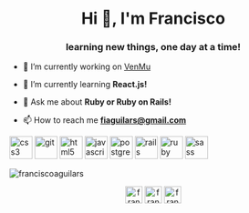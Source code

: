 <h1 align="center">Hi 👋, I'm Francisco</h1>
<h3 align="center">learning new things, one day at a time!</h3>

- 🔭 I’m currently working on [VenMu](https://github.com/JairHdezg/VenMu)

- 🌱 I’m currently learning **React.js!**

- 💬 Ask me about **Ruby or Ruby on Rails!**

- 📫 How to reach me **fiaguilars@gmail.com**

<p align="left"><img src="https://devicons.github.io/devicon/devicon.git/icons/css3/css3-original-wordmark.svg" alt="css3" width="40" height="40"/> <img src="https://www.vectorlogo.zone/logos/git-scm/git-scm-icon.svg" alt="git" width="40" height="40"/> <img src="https://devicons.github.io/devicon/devicon.git/icons/html5/html5-original-wordmark.svg" alt="html5" width="40" height="40"/> <img src="https://devicons.github.io/devicon/devicon.git/icons/javascript/javascript-original.svg" alt="javascript" width="40" height="40"/> <img src="https://devicons.github.io/devicon/devicon.git/icons/postgresql/postgresql-original-wordmark.svg" alt="postgresql" width="40" height="40"/> <img src="https://devicons.github.io/devicon/devicon.git/icons/rails/rails-original-wordmark.svg" alt="rails" width="40" height="40"/> <img src="https://devicons.github.io/devicon/devicon.git/icons/ruby/ruby-original-wordmark.svg" alt="ruby" width="40" height="40"/> <img src="https://devicons.github.io/devicon/devicon.git/icons/sass/sass-original.svg" alt="sass" width="40" height="40"/></p><p><img align="center" src="https://github-readme-stats.vercel.app/api/top-langs/?username=franciscoaguilars&layout=compact&hide=html" alt="franciscoaguilars" /></p>

<p align="center">
<a href="https://dev.to/franciscoaguilars" target="blank"><img align="center" src="https://cdn.jsdelivr.net/npm/simple-icons@3.0.1/icons/dev-dot-to.svg" alt="franciscoaguilars" height="30" width="30" /></a>
<a href="https://www.linkedin.com/in/francisco-aguilar-a649a1194/" target="blank"><img align="center" src="https://cdn.jsdelivr.net/npm/simple-icons@3.0.1/icons/linkedin.svg" alt="francisco aguilar" height="30" width="30" /></a>
<a href="https://instagram.com/frankaguilarsi" target="blank"><img align="center" src="https://cdn.jsdelivr.net/npm/simple-icons@3.0.1/icons/instagram.svg" alt="frankaguilarsi" height="30" width="30" /></a>
</p>
